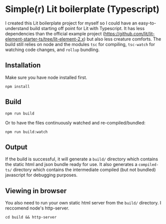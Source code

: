 # Simple(r) Lit boilerplate (Typescript)

I created this Lit boilerplate project for myself so I could have an easy-to-understand build starting off point for Lit with Typescript. It has less dependencies than the official example project (https://github.com/lit/lit-element-starter-ts/tree/lit-element-2.x) but also less creature comforts. The build still relies on node and the modules `tsc` for compiling, `tsc-watch` for watching code changes, and `rollup` bundling.

## Installation

Make sure you have node installed first.

```
npm install
```

## Build

```
npm run build
```

Or to have the files continuously watched and re-compiled/bundled:

```
npm run build:watch
```

## Output
If the build is successful, it will generate a `build/` directory which contains the static html and json bundle ready for use. It also generates a `compiled-ts/` directory which contains the intermediate compiled (but not bundled) javascript for debugging purposes.

## Viewing in browser

You also need to run your own static html server from the `build/` directory. I reccomend node's http-server.
```
cd build && http-server
```
